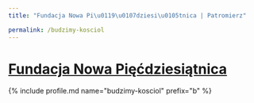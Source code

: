 ```yaml
---
title: "Fundacja Nowa Pi\u0119\u0107dziesi\u0105tnica | Patromierz"

permalink: /budzimy-kosciol
---
```


# [Fundacja Nowa Pięćdziesiątnica](https://patronite.pl/budzimy-kosciol)

{% include profile.md name="budzimy-kosciol" prefix="b" %}
